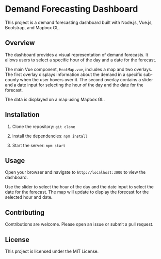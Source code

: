 # Demand Forecasting Dashboard
This project is a demand forecasting dashboard built with Node.js, Vue.js, Bootstrap, and Mapbox GL.

## Overview
The dashboard provides a visual representation of demand forecasts. It allows users to select a specific hour of the day and a date for the forecast.

The main Vue component, `HeatMap.vue`, includes a map and two overlays. The first overlay displays information about the demand in a specific sub-county when the user hovers over it. The second overlay contains a slider and a date input for selecting the hour of the day and the date for the forecast.

The data is displayed on a map using Mapbox GL.

## Installation
1. Clone the repository:
`git clone`

2. Install the dependencies:
`npm install`

3. Start the server:
`npm start`

## Usage

Open your browser and navigate to `http://localhost:3000` to view the dashboard.

Use the slider to select the hour of the day and the date input to select the date for the forecast. The map will update to display the forecast for the selected hour and date.

## Contributing

Contributions are welcome. Please open an issue or submit a pull request.

## License

This project is licensed under the MIT License.
